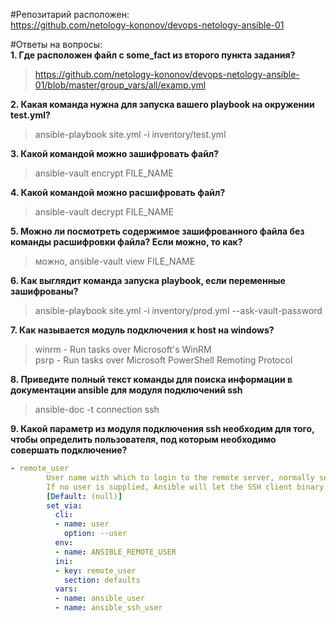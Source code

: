 #Репозитарий расположен:  
https://github.com/netology-kononov/devops-netology-ansible-01

#Ответы на вопросы:  
**1. Где расположен файл с some_fact из второго пункта задания?**  
> https://github.com/netology-kononov/devops-netology-ansible-01/blob/master/group_vars/all/examp.yml

**2. Какая команда нужна для запуска вашего playbook на окружении test.yml?**  
> ansible-playbook site.yml -i inventory/test.yml

**3. Какой командой можно зашифровать файл?**  
> ansible-vault encrypt FILE_NAME

**4. Какой командой можно расшифровать файл?**  
> ansible-vault decrypt FILE_NAME

**5. Можно ли посмотреть содержимое зашифрованного файла без команды расшифровки файла? Если можно, то как?**  
> можно,
> ansible-vault view FILE_NAME

**6. Как выглядит команда запуска playbook, если переменные зашифрованы?**  
> ansible-playbook site.yml -i inventory/prod.yml --ask-vault-password

**7. Как называется модуль подключения к host на windows?**  
> winrm - Run tasks over Microsoft's WinRM  
> psrp - Run tasks over Microsoft PowerShell Remoting Protocol

**8. Приведите полный текст команды для поиска информации в документации ansible для модуля подключений ssh**  
> ansible-doc -t connection ssh

**9. Какой параметр из модуля подключения ssh необходим для того, чтобы определить пользователя, под которым необходимо совершать подключение?**  
```yaml
- remote_user
        User name with which to login to the remote server, normally set by the remote_user keyword.
        If no user is supplied, Ansible will let the SSH client binary choose the user as it normally.
        [Default: (null)]
        set_via:
          cli:
          - name: user
            option: --user
          env:
          - name: ANSIBLE_REMOTE_USER
          ini:
          - key: remote_user
            section: defaults
          vars:
          - name: ansible_user
          - name: ansible_ssh_user
```